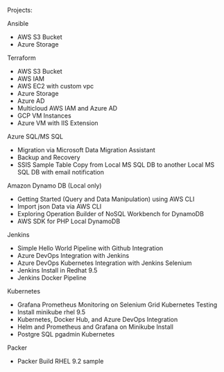 Projects:  
  
Ansible  
- AWS S3 Bucket  
- Azure Storage  
  
Terraform  
- AWS S3 Bucket  
- AWS IAM  
- AWS EC2 with custom vpc  
- Azure Storage  
- Azure AD  
- Multicloud AWS IAM and Azure AD  
- GCP VM Instances  
- Azure VM with IIS Extension  
  
Azure SQL/MS SQL  
- Migration via Microsoft Data Migration Assistant  
- Backup and Recovery  
- SSIS Sample Table Copy from Local MS SQL DB to another Local MS SQL DB with email notification  
  
Amazon Dynamo DB (Local only)  
- Getting Started (Query and Data Manipulation) using AWS CLI  
- Import json Data via AWS CLI  
- Exploring Operation Builder of NoSQL Workbench for DynamoDB  
- AWS SDK for PHP Local DynamoDB
  
Jenkins  
- Simple Hello World Pipeline with Github Integration  
- Azure DevOps Integration with Jenkins  
- Azure DevOps Kubernetes Integration with Jenkins Selenium  
- Jenkins Install in Redhat 9.5  
- Jenkins Docker Pipeline  
  
Kubernetes  
- Grafana Prometheus Monitoring on Selenium Grid Kubernetes Testing  
- Install minikube rhel 9.5  
- Kubernetes, Docker Hub, and Azure DevOps Integration  
- Helm and Prometheus and Grafana on Minikube Install  
- Postgre SQL pgadmin Kubernetes  
  
Packer  
- Packer Build RHEL 9.2 sample  